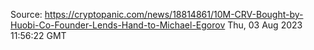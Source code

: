 Source: https://cryptopanic.com/news/18814861/10M-CRV-Bought-by-Huobi-Co-Founder-Lends-Hand-to-Michael-Egorov
Thu, 03 Aug 2023 11:56:22 GMT
